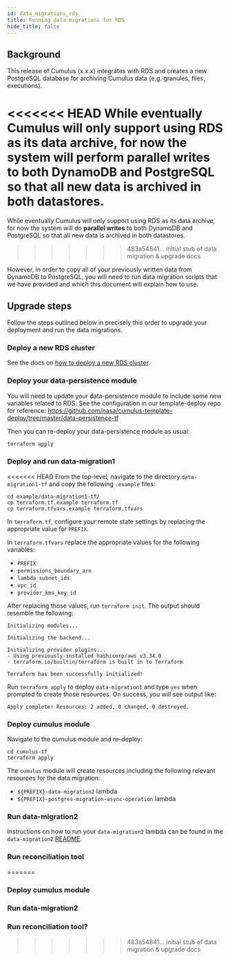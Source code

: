 ```yaml
---
id: data_migrations_rds
title: Running data migrations for RDS
hide_title: false
---
```


## Background

This release of Cumulus (x.x.x) integrates with RDS and creates a new PostgreSQL database for archiving Cumulus data (e.g. granules, files, executions).

<<<<<<< HEAD
While eventually Cumulus will only support using RDS as its data archive, for now the system will perform **parallel writes** to both DynamoDB and PostgreSQL so that all new data is archived in both datastores.
=======
While eventually Cumulus will only support using RDS as its data archive, for now the system will do **parallel writes** to both DynamoDB and PostgreSQL so that all new data is archived in both datastores.
>>>>>>> 483a54841... initial stub of data migration & upgrade docs

However, in order to copy all of your previously written data from DynamoDB to PostgreSQL, you will need to run data migration scripts that we have provided and which this document will explain how to use.

## Upgrade steps

Follow the steps outlined below in precisely this order to upgrade your deployment and run the data migrations.

### Deploy a new RDS cluster

See the docs on [how to deploy a new RDS cluster](./../deployment/postgres-database-deployment.md).

### Deploy your data-persistence module

You will need to update your data-persistence module to include some new variables related to RDS. See the configuration in our template-deploy repo for reference: <https://github.com/nasa/cumulus-template-deploy/tree/master/data-persistence-tf>

Then you can re-deploy your data-persistence module as usual:

```bash
terraform apply
```

### Deploy and run data-migration1
<<<<<<< HEAD
From the top-level, navigate to the directory `data-migration1-tf` and copy the following `.example` files:

```shell
cd example/data-migration1-tf/
cp terraform.tf.example terraform.tf
cp terraform.tfvars.example terraform.tfvars
```

In `terraform.tf`, configure your remote state settings by replacing the appropriate value for `PREFIX`.

In `terraform.tfvars` replace the appropriate values for the following variables:

- `PREFIX`
- `permissions_boundary_arn`
- `lambda_subnet_ids`
- `vpc_id`
- `provider_kms_key_id`

After replacing those values, run `terraform init`.
The output should resemble the following:

```shell
Initializing modules...

Initializing the backend...

Initializing provider plugins...
- Using previously-installed hashicorp/aws v3.34.0
- terraform.io/builtin/terraform is built in to Terraform

Terraform has been successfully initialized!
```

Run  `terraform apply` to deploy `data-migration1` and type `yes` when prompted to create those resources.
On success, you will see output like:

```shell
Apply complete! Resources: 2 added, 0 changed, 0 destroyed.
```

### Deploy cumulus module
Navigate to the cumulus module and re-deploy:

```shell
cd cumulus-tf
terraform apply
```

The `cumulus` module will create resources including the following relevant resources for the data migration:

- `${PREFIX}-data-migration2` lambda
- `${PREFIX}-postgres-migration-async-operation` lambda

### Run data-migration2

Instructions on how to run your `data-migration2` lambda can be found in the `data-migration2` [README](../../lambdas/data-migration2/README.md).

### Run reconciliation tool
=======

### Deploy cumulus module

### Run data-migration2

### Run reconciliation tool?
>>>>>>> 483a54841... initial stub of data migration & upgrade docs

